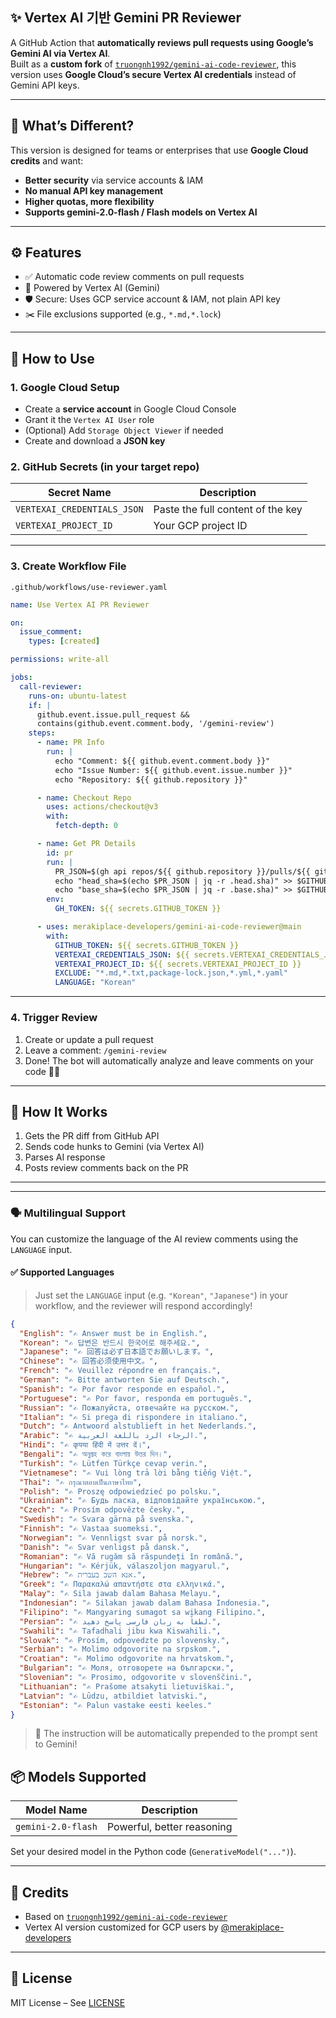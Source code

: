 ## ✨ Vertex AI 기반 Gemini PR Reviewer

A GitHub Action that **automatically reviews pull requests using Google’s Gemini AI via Vertex AI**.  
Built as a **custom fork** of [`truongnh1992/gemini-ai-code-reviewer`](https://github.com/truongnh1992/gemini-ai-code-reviewer), this version uses **Google Cloud’s secure Vertex AI credentials** instead of Gemini API keys.

---

## 🎯 What’s Different?

This version is designed for teams or enterprises that use **Google Cloud credits** and want:
- **Better security** via service accounts & IAM
- **No manual API key management**
- **Higher quotas, more flexibility**
- **Supports gemini-2.0-flash / Flash models on Vertex AI**

---

## ⚙️ Features

- ✅ Automatic code review comments on pull requests
- 🧠 Powered by Vertex AI (Gemini)
- 🛡️ Secure: Uses GCP service account & IAM, not plain API key
- ✂️ File exclusions supported (e.g., `*.md,*.lock`)

---

## 🚀 How to Use

### 1. Google Cloud Setup
- Create a **service account** in Google Cloud Console
- Grant it the `Vertex AI User` role
- (Optional) Add `Storage Object Viewer` if needed
- Create and download a **JSON key**

### 2. GitHub Secrets (in your target repo)
| Secret Name                  | Description                        |
|-----------------------------|------------------------------------|
| `VERTEXAI_CREDENTIALS_JSON` | Paste the full content of the key |
| `VERTEXAI_PROJECT_ID`       | Your GCP project ID               |

---

### 3. Create Workflow File

`.github/workflows/use-reviewer.yaml`

```yaml
name: Use Vertex AI PR Reviewer

on:
  issue_comment:
    types: [created]

permissions: write-all

jobs:
  call-reviewer:
    runs-on: ubuntu-latest
    if: |
      github.event.issue.pull_request &&
      contains(github.event.comment.body, '/gemini-review')
    steps:
      - name: PR Info
        run: |
          echo "Comment: ${{ github.event.comment.body }}"
          echo "Issue Number: ${{ github.event.issue.number }}"
          echo "Repository: ${{ github.repository }}"

      - name: Checkout Repo
        uses: actions/checkout@v3
        with:
          fetch-depth: 0

      - name: Get PR Details
        id: pr
        run: |
          PR_JSON=$(gh api repos/${{ github.repository }}/pulls/${{ github.event.issue.number }})
          echo "head_sha=$(echo $PR_JSON | jq -r .head.sha)" >> $GITHUB_OUTPUT
          echo "base_sha=$(echo $PR_JSON | jq -r .base.sha)" >> $GITHUB_OUTPUT
        env:
          GH_TOKEN: ${{ secrets.GITHUB_TOKEN }}

      - uses: merakiplace-developers/gemini-ai-code-reviewer@main
        with:
          GITHUB_TOKEN: ${{ secrets.GITHUB_TOKEN }}
          VERTEXAI_CREDENTIALS_JSON: ${{ secrets.VERTEXAI_CREDENTIALS_JSON }}
          VERTEXAI_PROJECT_ID: ${{ secrets.VERTEXAI_PROJECT_ID }}
          EXCLUDE: "*.md,*.txt,package-lock.json,*.yml,*.yaml"
          LANGUAGE: "Korean"
```

---

### 4. Trigger Review

1. Create or update a pull request
2. Leave a comment: `/gemini-review`
3. Done! The bot will automatically analyze and leave comments on your code 👀✨

---

## 🤖 How It Works

1. Gets the PR diff from GitHub API
2. Sends code hunks to Gemini (via Vertex AI)
3. Parses AI response
4. Posts review comments back on the PR

---



---

### 🗣️ Multilingual Support

You can customize the language of the AI review comments using the `LANGUAGE` input.

#### ✅ Supported Languages
> Just set the `LANGUAGE` input (e.g. `"Korean"`, `"Japanese"`) in your workflow, and the reviewer will respond accordingly!

```json
{
  "English": "✍️ Answer must be in English.",
  "Korean": "✍️ 답변은 반드시 한국어로 해주세요.",
  "Japanese": "✍️ 回答は必ず日本語でお願いします。",
  "Chinese": "✍️ 回答必须使用中文。",
  "French": "✍️ Veuillez répondre en français.",
  "German": "✍️ Bitte antworten Sie auf Deutsch.",
  "Spanish": "✍️ Por favor responde en español.",
  "Portuguese": "✍️ Por favor, responda em português.",
  "Russian": "✍️ Пожалуйста, отвечайте на русском.",
  "Italian": "✍️ Si prega di rispondere in italiano.",
  "Dutch": "✍️ Antwoord alstublieft in het Nederlands.",
  "Arabic": "✍️ الرجاء الرد باللغة العربية.",
  "Hindi": "✍️ कृपया हिंदी में उत्तर दें।",
  "Bengali": "✍️ অনুগ্রহ করে বাংলায় উত্তর দিন।",
  "Turkish": "✍️ Lütfen Türkçe cevap verin.",
  "Vietnamese": "✍️ Vui lòng trả lời bằng tiếng Việt.",
  "Thai": "✍️ กรุณาตอบเป็นภาษาไทย",
  "Polish": "✍️ Proszę odpowiedzieć po polsku.",
  "Ukrainian": "✍️ Будь ласка, відповідайте українською.",
  "Czech": "✍️ Prosím odpovězte česky.",
  "Swedish": "✍️ Svara gärna på svenska.",
  "Finnish": "✍️ Vastaa suomeksi.",
  "Norwegian": "✍️ Vennligst svar på norsk.",
  "Danish": "✍️ Svar venligst på dansk.",
  "Romanian": "✍️ Vă rugăm să răspundeți în română.",
  "Hungarian": "✍️ Kérjük, válaszoljon magyarul.",
  "Hebrew": "✍️ אנא השב בעברית.",
  "Greek": "✍️ Παρακαλώ απαντήστε στα ελληνικά.",
  "Malay": "✍️ Sila jawab dalam Bahasa Melayu.",
  "Indonesian": "✍️ Silakan jawab dalam Bahasa Indonesia.",
  "Filipino": "✍️ Mangyaring sumagot sa wikang Filipino.",
  "Persian": "✍️ لطفاً به زبان فارسی پاسخ دهید.",
  "Swahili": "✍️ Tafadhali jibu kwa Kiswahili.",
  "Slovak": "✍️ Prosím, odpovedzte po slovensky.",
  "Serbian": "✍️ Molimo odgovorite na srpskom.",
  "Croatian": "✍️ Molimo odgovorite na hrvatskom.",
  "Bulgarian": "✍️ Моля, отговорете на български.",
  "Slovenian": "✍️ Prosimo, odgovorite v slovenščini.",
  "Lithuanian": "✍️ Prašome atsakyti lietuviškai.",
  "Latvian": "✍️ Lūdzu, atbildiet latviski.",
  "Estonian": "✍️ Palun vastake eesti keeles."
}
```

> 🧠 The instruction will be automatically prepended to the prompt sent to Gemini!

## 📦 Models Supported

| Model Name                  | Description                                  |
|----------------------------|----------------------------------------------|
| `gemini-2.0-flash`         | Powerful, better reasoning                   |

Set your desired model in the Python code (`GenerativeModel("...")`).

---

## 🙏 Credits

- Based on [`truongnh1992/gemini-ai-code-reviewer`](https://github.com/truongnh1992/gemini-ai-code-reviewer)
- Vertex AI version customized for GCP users by [@merakiplace-developers](https://github.com/merakiplace-developers)

---

## 📄 License

MIT License – See [LICENSE](./LICENSE)
